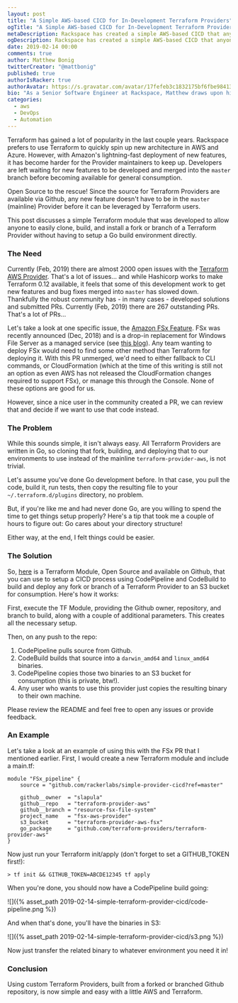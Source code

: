 ```yaml
---
layout: post
title: "A Simple AWS-based CICD for In-Development Terraform Providers"
ogTitle: "A Simple AWS-based CICD for In-Development Terraform Providers"
metaDescription: Rackspace has created a simple AWS-based CICD that anyone can use to build a custom Terraform Provider.
ogDescription: Rackspace has created a simple AWS-based CICD that anyone can use to build a custom Terraform Provider.
date: 2019-02-14 00:00
comments: true
author: Matthew Bonig
twitterCreator: "@mattbonig"
published: true
authorIsRacker: true
authorAvatar: https://s.gravatar.com/avatar/17fefeb3c1832175bf6fbe9841368292?s=128
bio: "As a Senior Software Engineer at Rackspace, Matthew draws upon his 15 years of experience to help architect highly-available, fault-tolerant, scalable, and secure cloud environments. He is an AWS certified Solutions Architect. His hobbies include hiking the foothills of Colorado and walks with his wife and dogs."
categories:
  - aws
  - DevOps
  - Automation
---
```


Terraform has gained a lot of popularity in the last couple years. Rackspace prefers to use Terraform to quickly spin up new architecture in AWS and Azure. However, with Amazon's lightning-fast deployment of new features, it has become harder for the Provider maintainers to keep up. Developers are left waiting for new features to be developed and merged into the `master` branch before becoming available for general consumption.

<!-- more -->

Open Source to the rescue! Since the source for Terraform Providers are available via Github, any new feature doesn't have to be in the `master` (mainline) Provider before it can be leveraged by Terraform users.

This post discusses a simple Terraform module that was developed to allow anyone to easily clone, build, and install a fork or branch of a Terraform Provider without having to setup a Go build environment directly.

### The Need

Currently (Feb, 2019) there are almost 2000 open issues with the [Terraform AWS Provider](https://github.com/terraform-providers/terraform-provider-aws/issues). That's a lot of issues... and while Hashicorp works to make Terraform 0.12 available, it feels that some of this development work to get new features and bug fixes merged into `master` has slowed down. Thankfully the robust community has - in many cases - developed solutions and submitted PRs. Currently (Feb, 2019) there are 267 outstanding PRs. That's a lot of PRs... 

Let's take a look at one specific issue, the [Amazon FSx Feature](https://github.com/terraform-providers/terraform-provider-aws/issues/7035). FSx was recently announced (Dec, 2018) and is a drop-in replacement for Windows File Server as a managed service (see [this blog](https://developer.rackspace.com/blog/amazon-fsx-replaces-file-shares/)). Any team wanting to deploy FSx would need to find some other method than Terraform for deploying it. With this PR unmerged, we'd need to either fallback to CLI commands, or CloudFormation (which at the time of this writing is still not an option as even AWS has not released the CloudFormation changes required to support FSx), or manage this through the Console. None of these options are good for us.

However, since a nice user in the community created a PR, we can review that and decide if we want to use that code instead.

### The Problem

While this sounds simple, it isn't always easy. All Terraform Providers are written in Go, so cloning that fork, building, and deploying that to our environments to use instead of the mainline `terraform-provider-aws`, is not trivial.

Let's assume you've done Go development before. In that case, you pull the code, build it, run tests, then copy the resulting file to your `~/.terraform.d/plugins` directory, no problem.

But, if you're like me and had never done Go, are you willing to spend the time to get things setup properly? Here's a tip that took me a couple of hours to figure out: Go cares about your directory structure!

Either way, at the end, I felt things could be easier.
  
### The Solution

So, [here](https://github.com/rackerlabs/simple-provider-cicd) is a Terraform Module, Open Source and available on Github, that you can use to setup a CICD process using CodePipeline and CodeBuild to build and deploy any fork or branch of a Terraform Provider to an S3 bucket for consumption. Here's how it works:

First, execute the TF Module, providing the Github owner, repository, and branch to build, along with a couple of additional parameters. This creates all the necessary setup.

Then, on any push to the repo:

1. CodePipeline pulls source from Github.
2. CodeBuild builds that source into a `darwin_amd64` and `linux_amd64` binaries.
3. CodePipeline copies those two binaries to an S3 bucket for consumption (this is private, btw!).
4. Any user who wants to use this provider just copies the resulting binary to their own machine.
 
Please review the README and feel free to open any issues or provide feedback.

### An Example

Let's take a look at an example of using this with the FSx PR that I mentioned earlier. First, I would create a new Terraform module and include a main.tf:

```
module "FSx_pipeline" {
    source = "github.com/rackerlabs/simple-provider-cicd?ref=master"
    
    github__owner  = "slapula"
    github__repo   = "terraform-provider-aws"
    github__branch = "resource-fsx-file-system"
    project_name   = "fsx-aws-provider"
    s3_bucket      = "terraform-provider-aws-fsx"
    go_package     = "github.com/terraform-providers/terraform-provider-aws"  
}
```

Now just run your Terraform init/apply (don't forget to set a GITHUB_TOKEN first!):

```
> tf init && GITHUB_TOKEN=ABCDE12345 tf apply
```

When you're done, you should now have a CodePipeline build going:

![]({% asset_path 2019-02-14-simple-terraform-provider-cicd/code-pipeline.png %})

And when that's done, you'll have the binaries in S3:

![]({% asset_path 2019-02-14-simple-terraform-provider-cicd/s3.png %})

Now just transfer the related binary to whatever environment you need it in!


### Conclusion

Using custom Terraform Providers, built from a forked or branched Github repository, is now simple and easy with a little AWS and Terraform.

